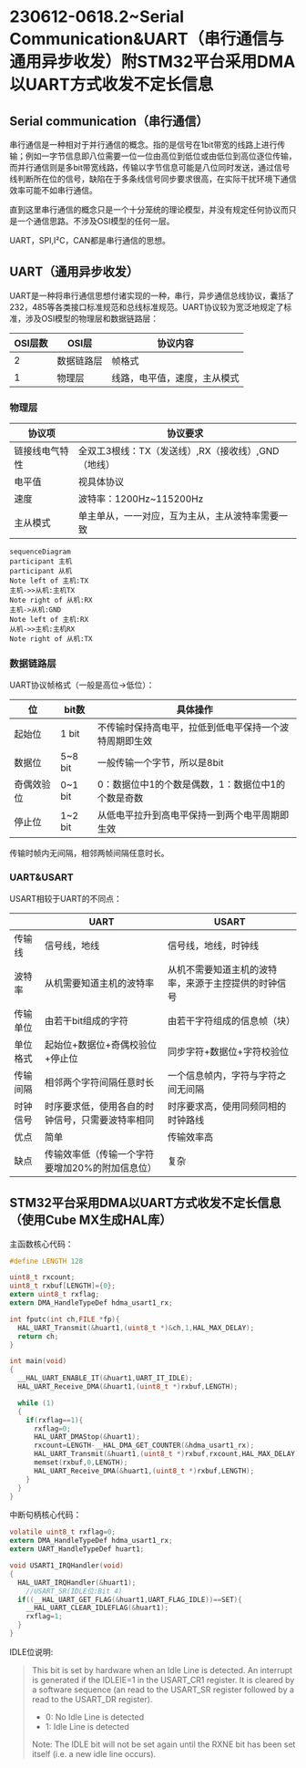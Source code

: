 # 230612-0618.2~Serial Communication&UART（串行通信与通用异步收发）附STM32平台采用DMA以UART方式收发不定长信息

## Serial communication（串行通信）

串行通信是一种相对于并行通信的概念。指的是信号在1bit带宽的线路上进行传输；例如一字节信息即八位需要一位一位由高位到低位或由低位到高位逐位传输，而并行通信则是多bit带宽线路，传输以字节信息可能是八位同时发送，通过信号线判断所在位的信号，缺陷在于多条线信号同步要求很高，在实际干扰环境下通信效率可能不如串行通信。

直到这里串行通信的概念只是一个十分笼统的理论模型，并没有规定任何协议而只是一个通信思路。不涉及OSI模型的任何一层。

UART，SPI,I²C，CAN都是串行通信的思想。

## UART（通用异步收发）

UART是一种将串行通信思想付诸实现的一种，串行，异步通信总线协议，囊括了232，485等各类接口标准规范和总线标准规范。UART协议较为宽泛地规定了标准，涉及OSI模型的物理层和数据链路层：

| OSI层数 | OSI层      | 协议内容                     |
| ------- | ---------- | ---------------------------- |
| 2       | 数据链路层 | 帧格式                       |
| 1       | 物理层     | 线路，电平值，速度，主从模式 |

### 物理层

| 协议项         | 协议要求                                           |
| -------------- | -------------------------------------------------- |
| 链接线电气特性 | 全双工3根线：TX（发送线）,RX（接收线）,GND（地线） |
| 电平值         | 视具体协议                                         |
| 速度           | 波特率：1200Hz~115200Hz                            |
| 主从模式       | 单主单从，一一对应，互为主从，主从波特率需要一致   |

```mermaid
sequenceDiagram
participant 主机
participant 从机
Note left of 主机:TX
主机->>从机:主机TX
Note right of 从机:RX
主机->从机:GND
Note left of 主机:RX
从机->>主机:主机RX
Note right of 从机:TX
```

### 数据链路层

UART协议帧格式（一般是高位->低位）：

| 位         | bit数   | 具体操作                                               |
| ---------- | ------- | ------------------------------------------------------ |
| 起始位     | 1 bit   | 不传输时保持高电平，拉低到低电平保持一个波特周期即生效 |
| 数据位     | 5~8 bit | 一般传输一个字节，所以是8bit                           |
| 奇偶效验位 | 0~1 bit | 0：数据位中1的个数是偶数，1：数据位中1的个数是奇数     |
| 停止位     | 1~2 bit | 从低电平拉升到高电平保持一到两个电平周期即生效         |

传输时帧内无间隔，相邻两帧间隔任意时长。

### UART&USART

USART相较于UART的不同点：

|          | UART                                             | USART                                                |
| -------- | ------------------------------------------------ | ---------------------------------------------------- |
| 传输线   | 信号线，地线                                     | 信号线，地线，时钟线                                 |
| 波特率   | 从机需要知道主机的波特率                         | 从机不需要知道主机的波特率，来源于主控提供的时钟信号 |
| 传输单位 | 由若干bit组成的字符                              | 由若干字符组成的信息帧（块）                         |
| 单位格式 | 起始位+数据位+奇偶校验位+停止位                  | 同步字符+数据位+字符校验位                           |
| 传输间隔 | 相邻两个字符间隔任意时长                         | 一个信息帧内，字符与字符之间无间隔                   |
| 时钟信号 | 时序要求低，使用各自的时钟信号，只需要波特率相同 | 时序要求高，使用同频同相的时钟路线                   |
| 优点     | 简单                                             | 传输效率高                                           |
| 缺点     | 传输效率低（传输一个字符要增加20%的附加信息位）  | 复杂                                                 |

## STM32平台采用DMA以UART方式收发不定长信息（使用Cube MX生成HAL库）

主函数核心代码：

```c
#define LENGTH 128

uint8_t rxcount;
uint8_t rxbuf[LENGTH]={0};
extern uint8_t rxflag;
extern DMA_HandleTypeDef hdma_usart1_rx;

int fputc(int ch,FILE *fp){
  HAL_UART_Transmit(&huart1,(uint8_t *)&ch,1,HAL_MAX_DELAY);
  return ch;
}

int main(void)
{
  __HAL_UART_ENABLE_IT(&huart1,UART_IT_IDLE);
  HAL_UART_Receive_DMA(&huart1,(uint8_t *)rxbuf,LENGTH);

  while (1)
  {
    if(rxflag==1){
      rxflag=0;
      HAL_UART_DMAStop(&huart1);
      rxcount=LENGTH-__HAL_DMA_GET_COUNTER(&hdma_usart1_rx);
      HAL_UART_Transmit(&huart1,(uint8_t *)rxbuf,rxcount,HAL_MAX_DELAY);
      memset(rxbuf,0,LENGTH);
      HAL_UART_Receive_DMA(&huart1,(uint8_t *)rxbuf,LENGTH);
    }
  }
}
```

中断句柄核心代码：

```c
volatile uint8_t rxflag=0;
extern DMA_HandleTypeDef hdma_usart1_rx;
extern UART_HandleTypeDef huart1;

void USART1_IRQHandler(void)
{
  HAL_UART_IRQHandler(&huart1);
    //USART_SR(IDLE位:Bit 4)
  if((__HAL_UART_GET_FLAG(&huart1,UART_FLAG_IDLE))==SET){
    __HAL_UART_CLEAR_IDLEFLAG(&huart1);
    rxflag=1;
  }
}
```

IDLE位说明:

>This bit is set by hardware when an Idle Line is detected. An interrupt is generated if the IDLEIE=1 in the USART_CR1 register. It is cleared by a software sequence (an read to the USART_SR register followed by a read to the USART_DR register).
>
>* 0: No Idle Line is detected
>* 1: Idle Line is detected
>
>Note: The IDLE bit will not be set again until the RXNE bit has been set itself (i.e. a new idle line occurs).
